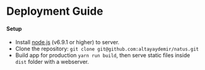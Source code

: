 # Deployment Guide

#### Setup
* Install [node.js](https://nodejs.org/en/) (v6.9.1 or higher) to server.
* Clone the repository: `git clone git@github.com:altayaydemir/natus.git`
* Build app for production `yarn run build`, then serve static files inside `dist` folder with a webserver.
